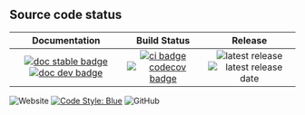<script id="MathJax-script" async src="https://cdn.jsdelivr.net/npm/mathjax@3/es5/tex-mml-chtml.js"></script>

## Source code status

| **Documentation**                                                       | **Build Status**                                        | **Release**                             |
|:-----------------------------------------------------------------------:|:-------------------------------------------------------:|:---------------------------------------:|
| [![doc stable badge]][doc stable link] [![doc dev badge]][doc dev link] | [![ci badge]][ci link] [![codecov badge]][codecov link] | ![latest release] ![latest release date]|

![Website](https://img.shields.io/website?url=https%3A%2F%2Ffoldfelis-qo.github.io%2FQuantumStateBase.jl%2F)
[![Code Style: Blue](https://img.shields.io/badge/code%20style-blue-4495d1.svg)](https://github.com/invenia/BlueStyle)
![GitHub](https://img.shields.io/github/license/foldfelis-QO/QuantumStateBase.jl)

[doc stable badge]: https://img.shields.io/badge/docs-stable-blue.svg
[doc stable link]: https://foldfelis-QO.github.io/QuantumStateBase.jl/stable
[doc dev badge]: https://img.shields.io/badge/docs-dev-blue.svg
[doc dev link]: https://foldfelis-QO.github.io/QuantumStateBase.jl/dev

[ci badge]: https://github.com/foldfelis-QO/QuantumStateBase.jl/actions/workflows/CI.yml/badge.svg
[ci link]: https://github.com/foldfelis-QO/QuantumStateBase.jl/actions/workflows/CI.yml
[codecov badge]: https://codecov.io/gh/foldfelis-QO/QuantumStateBase.jl/branch/master/graph/badge.svg?token=EBN8JTY03A
[codecov link]: https://codecov.io/gh/foldfelis-QO/QuantumStateBase.jl

[latest release]: https://img.shields.io/github/v/release/foldfelis-QO/QuantumStateBase.jl
[latest release date]: https://img.shields.io/github/release-date/foldfelis-QO/QuantumStateBase.jl
